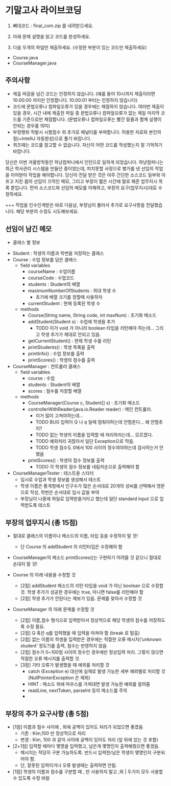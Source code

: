 # 기말고사 라이브코딩

1. 뼈대코드 : final_com.zip 를 내려받으세요.

2. 아래 문제 설명을 읽고 코드를 완성하세요.

3. 다음 두개의 파일만 제출하세요. (수정한 부분이 있는 코드만 제출하세요)

* Course.java
* CourseManager.java

## 주의사항

* 제출 마감을 넘긴 코드는 인정하지 않습니다. (예를 들어 10시까지 제출이라면 10:00:00 까지만 인정합니다. 10:00:01 부터는 인정하지 않습니다) 
* 코드에 문법오류나 컴파일오류가 있을 경우에는 채점하지 않습니다. 여러번 제출이 있을 경우, 시간 내에 제출한 파일 중 문법오류나 컴파일오류가 없는 제일 마지막 코드를 기준으로만 채점합니다.
(문법오류나 컴파일오류는 빨간 밑줄과 함께 실행이 안되는 경우를 의미)
* 부정행위 적발시 시험점수 외 추가로 페널티를 부여합니다. 허용한 자료와 본인의 힘(+IntelliJ 자동완성)으로 풀기 바랍니다.
* 퀴즈때는 코드를 참고할 수 없습니다. 자신이 어떤 코드를 작성했는지 잘 기억하기 바랍니다.


당신은 이번 겨울방학동안 하냥컴퍼니에서 인턴으로 일하게 되었습니다. 하냥컴퍼니는 최근 학사관리 시스템을 만들던 중이었는데, 피치못할 사정으로 병가를 낸 선임의 작업을 이어받아 작업을 해야합니다. 당신이 전달 받은 것은 아주 간단한 소스코드 일부와 아프고 지친 몸의 선임이 끄적인 메모, 그리고 부장이 짧은 시간에 말로 해준 업무지시 목록 뿐입니다. 먼저 소스코드와 선임의 메모를 이해하고, 부장의 요구(업무지시)대로 수정하세요.

+++ 작업을 인수인계받은 바로 다음날, 부장님이 불러서 추가로 요구사항을 전달했습니다. 해당 부분의 수정도 시도해보세요.

## 선임이 남긴 메모

* 클래스 별 정보
 + Student : 학생의 이름과 학번을 저장하는 클래스
 + Course : 수업 정보를 담은 클래스 
   - field variables
     - courseName : 수업이름
     - courseCode : 수업코드
     - students : Student의 배열
     - maximumNumberOfStudents : 최대 학생 수
       - 초기에 배열 크기를 정할때 사용하자
     - currentStudent : 현재 등록된 학생 수
   - methods
     - Course(String name, String code, int maxNum) : 초기화 메소드
     - addStudent(Student s) : 수업에 학생을 추가
       - TODO 이거 void 가 아니라 boolean 타입을 리턴해야 하는데… 그리고 학생 추가가 제대로 안되고 있음.
     - getCurrentStudent() : 현재 학생 수를 리턴
     - printStudents() : 학생 목록을 출력
     - printInfo() : 수업 정보를 출력
     - printScores() : 학생의 점수를 출력
 + CourseManager : 컨트롤러 클래스
   - field variables
     - course : 수업
     - students : Student의 배열
     - scores : 점수를 저장할 배열
   - methods
     - CourseManager(Course c, Student[] s) : 초기화 메소드
     - controllerWithReader(java.io.Reader reader) : 메인 컨트롤러.
       - 이거 많이 고쳐야하는데…
       - TODO BUG 입력이 Q 나 q 일때 멈춰야하는데 안멈춘다… 왜 안멈추지?
       - TODO 없는 학생의 이름을 입력할 때 처리하라는데… 모르겠다.
       - TODO 예외처리 귀찮아서 일단 Exception으로 막음.
       - TODO 학생 점수도 0에서 100 사이의 정수여야하는데 검사하는거 안했음
     - printScores() : 학생의 점수 정보를 출력
       - TODO 각 학생의 점수 정보를 내림차순으로 출력해야 함
 + CourseManagerTester : 테스트용 스타터
   - 임시로 수업과 학생 정보를 생성해서 테스트
   - 학생 이름은 통계청에서 인구수가 많은 순서대로 20개의 성씨를 선택해서 영문으로 작성, 학번은 순서대로 임시 값을 부여
   - 부장님이 나중에 파일로 입력받을거라고 했는데 일단 standard input 으로 입력받도록 테스트
   
## 부장의 업무지시 (총 15점)

 + 절대로 클래스의 이름이나 메소드의 이름, 타입 등을 수정하지 말 것!
   - 단 Course 의 addStudent 의 리턴타입은 수정해야 함
 + CourseManager의 메소드 printScores()는 구현하기 어려울 것 같으니 절대로 손대지 말 것!

 + Course 의 아래 내용을 수정할 것

   - [2점] addStudent 메소드의 리턴 타입을 void 가 아닌 boolean 으로 수정할 것. 학생 추가가 성공한 경우에는 true, 아니면 false를 리턴해야 함
   - [2점] 학생 추가가 안된다는 제보가 있음. 문제를 찾아서 수정할 것
 + CourseManager 의 아래 문제를 수정할 것
   - [2점] 이름,점수 형식으로 입력받아서 정상적으로 해당 학생의 점수를 저장하도록 수정 필요.
   - [2점] Q 혹은 q를 입력했을 때 입력을 마쳐야 함 (break 로 탈출)
   - [2점] 없는 이름의 학생을 입력받은 경우에는 적절한 오류 메시지(‘unknown student’ 정도?)를 출력, 점수는 반영하지 않음
   - [2점] 점수가 0~100점 사이의 정수인 경우에만 정상입력 처리. 그렇지 않으면 적절한 오류 메시지를 출력할 것.
   - [3점] 기타 오류가 발생했을 때 예외를 처리할 것
     - catch (Exception e) 대신에 실제로 발생 가능한 세부 예외별로 처리할 것 (NullPointerException 은 제외)
     - HINT : 메소드 위에 마우스를 가져대면 발생 가능한 예외를 알려줌
     - readLine, nextToken, parseInt 등의 메소드를 주의
     - 
## 부장의 추가 요구사항 (총 5점)
 + [1점] 이름과 점수 사이에 , 외에 공백이 있어도 처리가 되었으면 좋겠음
   - 기존 : Kim,100 만 정상적으로 처리
   - 변경 : Kim, 100 과 같이 사이에 공백이 있어도 처리 (앞 뒤에 있는 것 포함)
 + [2+1점] 입력할 때마다 몇명을 입력했고, 남은게 몇명인지 출력해줬으면 좋겠음.
   - 메시지는 적당히 구분 가능하도록. 반드시 입력한/남은 학생이 몇명인지 구분되어야 함.
   - 단, 잘못된 입력이거나 오류 발생때는 출력하면 안됨.
 + [1점] 학생의 이름과 점수를 구분할 때 , 만 사용하지 말고 ,와 | 두가지 모두 사용할 수 있도록 수정 바람
